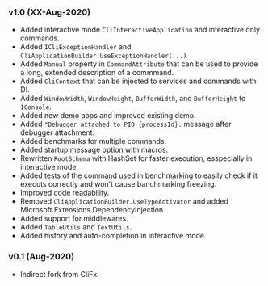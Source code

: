 ### v1.0 (XX-Aug-2020)

- Added interactive mode `CliInteractiveApplication` and interactive only commands.
- Added `ICliExceptionHandler` and `CliApplicationBuilder.UseExceptionHandler(...)`
- Added	`Manual` property in `CommandAttribute` that can be used to provide a long, extended description of a commmand.
- Added `CliContext` that can be injected to services and commands with DI.
- Added `WindowWidth`, `WindowHeight`, `BufferWidth`, and `BufferHeight` to `IConsole`.
- Added new demo apps and improved existing demo.
- Added `"Debugger attached to PID {processId}.` message after debugger attachment.
- Added benchmarks for multiple commands.
- Added startup message option with macros.
- Rewritten `RootSchema` with HashSet for faster execution, esspecially in interactive mode.
- Added tests of the command used in benchmarking to easily check if it executs correctly and won't cause banchmarking freezing.
- Improved code readability.
- Removed `CliApplicationBuilder.UseTypeActivator` and added Microsoft.Extensions.DependencyInjection
- Added support for middlewares.
- Added `TableUtils` and `TextUtils`.
- Added history and auto-completion in interactive mode.

### v0.1 (Aug-2020)

- Indirect fork from CliFx.
